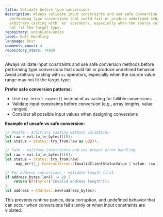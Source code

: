 ```yaml
---
title: Validate before type conversions
description: Always validate input constraints and use safe conversion methods before
  performing type conversions that could fail or produce undefined behavior. Avoid
  arbitrary casting with `as` operators, especially when the source value range may
  not fit the target type.
repository: unionlabs/union
label: Null Handling
language: Rust
comments_count: 4
repository_stars: 74800
---
```


Always validate input constraints and use safe conversion methods before performing type conversions that could fail or produce undefined behavior. Avoid arbitrary casting with `as` operators, especially when the source value range may not fit the target type.

**Prefer safe conversion patterns:**
- Use `try_into().expect()` instead of `as` casting for fallible conversions
- Validate input constraints before conversion (e.g., array lengths, value ranges)
- Consider all possible input values when designing conversions

**Example of unsafe vs safe conversion:**
```rust
// Unsafe - arbitrary casting without validation
let raw = val.to_le_bytes()[0];
let status = Status::try_from(raw as u32)?;

// Safe - validate constraints and use proper error handling
let raw = val.to_le_bytes()[0];
let status = Status::try_from(raw)
    .map_err(|_| ContractError::InvalidClientStatusValue { value: raw })?;

// For address conversions - validate length first
if address_bytes.len() != 20 {
    return Err(eyre!("Invalid address length"));
}
let address = Address::new(address_bytes);
```

This prevents runtime panics, data corruption, and undefined behavior that can occur when conversions fail silently or when input constraints are violated.
